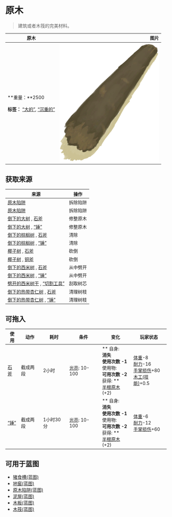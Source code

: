 # 原木  
> 建筑或者木筏的完美材料。  
  
  原木  |   图片   
 ----  |  ----:   
 **重量：**2500<br><br>**标签：**	[“大的”](tag_Large.md), [“沉重的”](tag_Heavy.md)  |  ![](Sprite/Log.png)   
  
## 获取来源  
来源  |  操作  
----  |  ----  
[原木陷阱](LogTrap.md)  |  拆除陷阱  
[原木陷阱](LogTrapTriggered.md)  |  拆除陷阱  
[倒下的大树](LargeTreeFelled.md) , [石斧](StoneAxe.md)  |  修整原木  
[倒下的大树](LargeTreeFelled.md) , [“锤”](tag_Axe.md)  |  修整原木  
[倒下的棕榈树](PalmTreeFelled.md) , [石斧](StoneAxe.md)  |  清除  
[倒下的棕榈树](PalmTreeFelled.md) , [“锤”](tag_Axe.md)  |  清除  
[椰子树](PalmTree_IH.md) , [石斧](StoneAxe.md)  |  砍倒  
[椰子树](PalmTree_IH.md) , [铜斧](AxeCopper.md)  |  砍倒  
[倒下的西米树](SagoPalmFelled.md) , [石斧](StoneAxe.md)  |  从中劈开  
[倒下的西米树](SagoPalmFelled.md) , [“锤”](tag_Axe.md)  |  从中劈开  
[劈开的西米树干](SagoSplitLog.md) , [“切割工具”](tag_Cutter.md)  |  刮取树芯  
[倒下的热带杏仁树](TropicalAlmondTreeFelled.md) , [石斧](StoneAxe.md)  |  清理树枝  
[倒下的热带杏仁树](TropicalAlmondTreeFelled.md) , [“锤”](tag_Axe.md)  |  清理树枝  
## 可拖入  
使用  |  动作  |  耗时  |  条件  |  变化  |  玩家状态  
----  |  ----  |  ----  |  ----  |  ----  |  ----  
[石斧](StoneAxe.md)  |  截成两段  |  2小时  |  [光亮](Light.md): 10-100  |  ** 自身: **<br>消失<br>使用次数  -1<br>** 使用物: **<br>可用次数  -2<br>** 获得: **<br>[半根原木](HalfLog.md)(+2)<br>  |  [体重](Weight.md)-8<br>[耐力](Stamina.md)-16<br>[手掌损伤](HandDamage.md)+80<br>[木工(技能)](Skill_Woodworking.md)+0.5  
[“锤”](tag_Axe.md)  |  截成两段  |  1小时30分  |  [光亮](Light.md): 10-100  |  ** 自身: **<br>消失<br>使用次数  -1<br>** 使用物: **<br>可用次数  -2<br>** 获得: **<br>[半根原木](HalfLog.md)(+2)<br>  |  [体重](Weight.md)-6<br>[耐力](Stamina.md)-12<br>[手掌损伤](HandDamage.md)+60  
## 可用于蓝图  
- [猪食槽(蓝图)](Bp_BoarFeeder.md)  
- [地窖(蓝图)](Bp_Cellar.md)  
- [原木陷阱(蓝图)](Bp_LogTrap.md)  
- [泥屋(蓝图)](Bp_MudHut.md)  
- [木板(蓝图)](Bp_Planks.md)  
- [木筏(蓝图)](Bp_Raft.md)  
  
  
